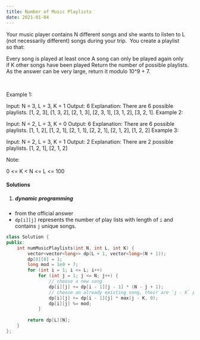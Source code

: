 ```yaml
---
title: Number of Music Playlists
date: 2021-01-04
---
```

Your music player contains N different songs and she wants to listen to L (not necessarily different) songs during your trip.  You create a playlist so that:

Every song is played at least once
A song can only be played again only if K other songs have been played
Return the number of possible playlists.  As the answer can be very large, return it modulo 10^9 + 7.

 

Example 1:

Input: N = 3, L = 3, K = 1
Output: 6
Explanation: There are 6 possible playlists. [1, 2, 3], [1, 3, 2], [2, 1, 3], [2, 3, 1], [3, 1, 2], [3, 2, 1].
Example 2:

Input: N = 2, L = 3, K = 0
Output: 6
Explanation: There are 6 possible playlists. [1, 1, 2], [1, 2, 1], [2, 1, 1], [2, 2, 1], [2, 1, 2], [1, 2, 2]
Example 3:

Input: N = 2, L = 3, K = 1
Output: 2
Explanation: There are 2 possible playlists. [1, 2, 1], [2, 1, 2]
 

Note:

0 <= K < N <= L <= 100

#### Solutions

1. ##### dynamic programming

- from the official answer
- `dp[i][j]` represents the number of play lists with length of `i` and contains `j` unique songs.
```cpp
class Solution {
public:
    int numMusicPlaylists(int N, int L, int K) {
        vector<vector<long>> dp(L + 1, vector<long>(N + 1));
        dp[0][0] = 1;
        long mod = 1e9 + 7;
        for (int i = 1; i <= L; i++)
            for (int j = 1; j <= N; j++) {
                // choose a new song
                dp[i][j] += dp[i - 1][j - 1] * (N - j + 1);
                // choose an already existing song, their are `j - K` possibilities.
                dp[i][j] += dp[i - 1][j] * max(j - K, 0);
                dp[i][j] %= mod;
            }
        
        return dp[L][N];
    }
};
```